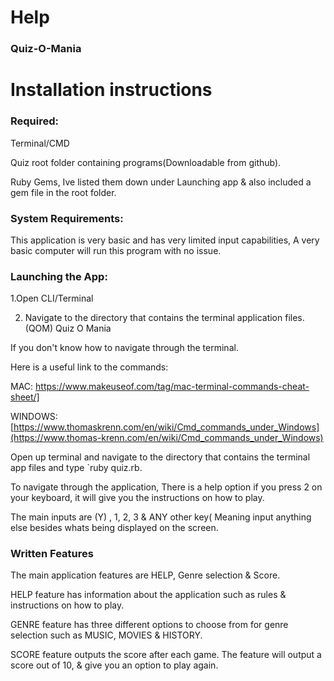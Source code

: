 ﻿
# Help

### Quiz-O-Mania

  

# Installation instructions

### Required:
Terminal/CMD

Quiz root folder containing 
programs(Downloadable from github).

Ruby Gems, Ive listed them down under Launching app & also included a gem file in the root folder.

### System Requirements:
This application is very basic and has very limited input capabilities, A very basic computer will run this program with no issue. 

### Launching the App:

1.Open CLI/Terminal

2. Navigate to the directory that contains the terminal application files.(QOM)
Quiz O Mania

If you don't know how to navigate through the terminal.

Here is a useful link to the commands:

MAC: https://www.makeuseof.com/tag/mac-terminal-commands-cheat-sheet/]

WINDOWS:[https://www.thomaskrenn.com/en/wiki/Cmd_commands_under_Windows](https://www.thomas-krenn.com/en/wiki/Cmd_commands_under_Windows)

Open up terminal and navigate to the directory that contains the terminal app files and type `ruby quiz.rb.

To navigate through the application, There is a help option if you press 2 on your keyboard, it will give you the instructions on how to play. 

The main inputs are (Y) , 1, 2, 3 & ANY other key( Meaning input anything else besides whats being displayed on the screen.

### Written Features


The main application features are HELP, Genre  selection  & Score.

  

HELP feature  has  information about the application such as rules & instructions on how to play.

  

GENRE feature  has  three different options to choose from for genre selection such as MUSIC, MOVIES & HISTORY.

  

SCORE feature outputs the score after each game. The feature will output a score out of 10, & give you an option to play again.


 



